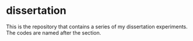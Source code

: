 # dissertation

This is the repository that contains a series of my dissertation experiments. The codes are named after the section.
